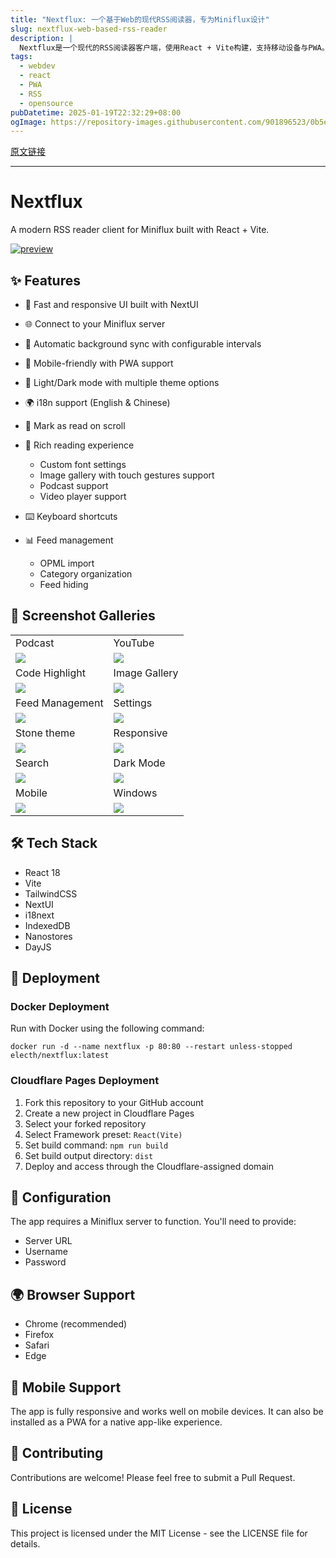 ```yaml
---
title: "Nextflux: 一个基于Web的现代RSS阅读器，专为Miniflux设计"
slug: nextflux-web-based-rss-reader
description: |
  Nextflux是一个现代的RSS阅读器客户端，使用React + Vite构建，支持移动设备与PWA。具备快速反应的用户界面、自动后台同步、主题切换和丰富的阅读体验，适合连接Miniflux服务器的用户。
tags: 
  - webdev
  - react
  - PWA
  - RSS
  - opensource
pubDatetime: 2025-01-19T22:32:29+08:00
ogImage: https://repository-images.githubusercontent.com/901896523/0b5e855d-7b82-4bc4-adfd-c73ea99ccad5
---
```


[原文链接](https://github.com/electh/nextflux)

---

# Nextflux

[](#nextflux)

A modern RSS reader client for Miniflux built with React + Vite.

[![preview](/electh/nextflux/raw/main/images/preview.png)](https://github.com/electh/nextflux/blob/main/images/preview.png)

## ✨ Features

[](#-features)

* 🚀 Fast and responsive UI built with NextUI

* 🌐 Connect to your Miniflux server

* 🔄 Automatic background sync with configurable intervals

* 📱 Mobile-friendly with PWA support

* 🌙 Light/Dark mode with multiple theme options

* 🌍 i18n support (English & Chinese)

* 👀 Mark as read on scroll

* 🎯 Rich reading experience

  * Custom font settings
  * Image gallery with touch gestures support
  * Podcast support
  * Video player support

* ⌨️ Keyboard shortcuts

* 📊 Feed management

  * OPML import
  * Category organization
  * Feed hiding

## 📸 Screenshot Galleries

[](#-screenshot-galleries)

|                                                                                                                      |                                                                                                                            |
| -------------------------------------------------------------------------------------------------------------------- | -------------------------------------------------------------------------------------------------------------------------- |
| Podcast                                                                                                              | YouTube                                                                                                                    |
| [![](/electh/nextflux/raw/main/images/podcast.png)](https://github.com/electh/nextflux/blob/main/images/podcast.png) | [![](/electh/nextflux/raw/main/images/youtube.png)](https://github.com/electh/nextflux/blob/main/images/youtube.png)       |
| Code Highlight                                                                                                       | Image Gallery                                                                                                              |
| [![](/electh/nextflux/raw/main/images/code.png)](https://github.com/electh/nextflux/blob/main/images/code.png)       | [![](/electh/nextflux/raw/main/images/images.png)](https://github.com/electh/nextflux/blob/main/images/images.png)         |
| Feed Management                                                                                                      | Settings                                                                                                                   |
| [![](/electh/nextflux/raw/main/images/feed.png)](https://github.com/electh/nextflux/blob/main/images/feed.png)       | [![](/electh/nextflux/raw/main/images/settings.png)](https://github.com/electh/nextflux/blob/main/images/settings.png)     |
| Stone theme                                                                                                          | Responsive                                                                                                                 |
| [![](/electh/nextflux/raw/main/images/stone.png)](https://github.com/electh/nextflux/blob/main/images/stone.png)     | [![](/electh/nextflux/raw/main/images/responsive.png)](https://github.com/electh/nextflux/blob/main/images/responsive.png) |
| Search                                                                                                               | Dark Mode                                                                                                                  |
| [![](/electh/nextflux/raw/main/images/search.png)](https://github.com/electh/nextflux/blob/main/images/search.png)   | [![](/electh/nextflux/raw/main/images/dark.png)](https://github.com/electh/nextflux/blob/main/images/dark.png)             |
| Mobile                                                                                                               | Windows                                                                                                                    |
| [![](/electh/nextflux/raw/main/images/mobile.png)](https://github.com/electh/nextflux/blob/main/images/mobile.png)   | [![](/electh/nextflux/raw/main/images/windows.png)](https://github.com/electh/nextflux/blob/main/images/windows.png)       |

## 🛠️ Tech Stack

[](#️-tech-stack)

* React 18
* Vite
* TailwindCSS
* NextUI
* i18next
* IndexedDB
* Nanostores
* DayJS

## 🚀 Deployment

[](#-deployment)

### Docker Deployment

[](#docker-deployment)

Run with Docker using the following command:

```
docker run -d --name nextflux -p 80:80 --restart unless-stopped electh/nextflux:latest
```

### Cloudflare Pages Deployment

[](#cloudflare-pages-deployment)

1. Fork this repository to your GitHub account
2. Create a new project in Cloudflare Pages
3. Select your forked repository
4. Select Framework preset: `React(Vite)`
5. Set build command: `npm run build`
6. Set build output directory: `dist`
7. Deploy and access through the Cloudflare-assigned domain

## 📝 Configuration

[](#-configuration)

The app requires a Miniflux server to function. You'll need to provide:

* Server URL
* Username
* Password

## 🌍 Browser Support

[](#-browser-support)

* Chrome (recommended)
* Firefox
* Safari
* Edge

## 📱 Mobile Support

[](#-mobile-support)

The app is fully responsive and works well on mobile devices. It can also be installed as a PWA for a native app-like experience.

## 🤝 Contributing

[](#-contributing)

Contributions are welcome! Please feel free to submit a Pull Request.

## 📄 License

[](#-license)

This project is licensed under the MIT License - see the LICENSE file for details.


